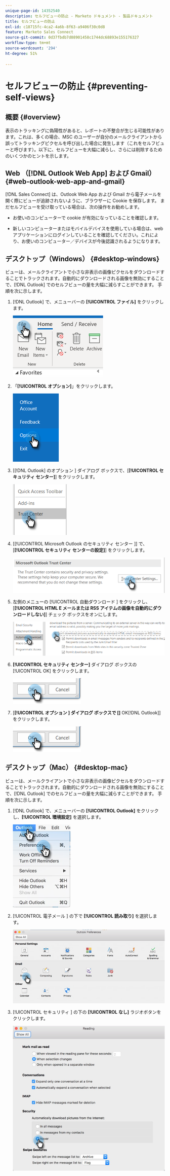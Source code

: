 ```yaml
---
unique-page-id: 14352540
description: セルフビューの防止 - Marketo ドキュメント - 製品ドキュメント
title: セルフビューの防止
exl-id: c18715fc-4ca2-4a6b-8f63-a9406f30c0d8
feature: Marketo Sales Connect
source-git-commit: 0d37fbdb7d08901458c1744dc68893e155176327
workflow-type: tm+mt
source-wordcount: '294'
ht-degree: 51%

---
```


# セルフビューの防止 {#preventing-self-views}

## 概要 {#overview}

表示のトラッキングに偽陽性があると、レポートの不整合が生じる可能性があります。これは、多くの場合、MSC のユーザーが自分のメールクライアントから誤ってトラッキングピクセルを呼び出した場合に発生します（これをセルフビューと呼びます）。以下に、セルフビューを大幅に減らし、さらには削除するためのいくつかのヒントを示します。

## Web （[!DNL Outlook Web App] および Gmail） {#web-outlook-web-app-and-gmail}

[!DNL Sales Connect] は、Outlook Web App および Gmail から電子メールを開く際にビューが追跡されないように、ブラウザーに Cookie を保存します。 まだセルフビューを受け取っている場合は、次の操作をお勧めします。

* お使いのコンピューターで cookie が有効になっていることを確認します。

* 新しいコンピューターまたはモバイルデバイスを使用している場合は、web アプリケーションにログインしていることを確認してください。これにより、お使いのコンピューター／デバイスが今後認識されるようになります。

## デスクトップ（Windows） {#desktop-windows}

ビューは、メールクライアントで小さな非表示の画像ピクセルをダウンロードすることでトラックされます。自動的にダウンロードされる画像を無効にすることで、[!DNL Outlook] でのセルフビューの量を大幅に減らすことができます。 手順を次に示します。

1. [!DNL Outlook] で、メニューバーの **[!UICONTROL ファイル]** をクリックします。

   ![](assets/win-1.png)

1. 「**[!UICONTROL オプション]**」をクリックします。

   ![](assets/win-2.png)

1. [[!DNL Outlook] のオプション ] ダイアログ ボックスで、[**[!UICONTROL セキュリティ センター]**] をクリックします。

   ![](assets/win-3.png)

1. [[!UICONTROL Microsoft Outlook のセキュリティ センター ]] で、[**[!UICONTROL セキュリティ センターの設定]**] をクリックします。

   ![](assets/win-4.png)

1. 左側のメニューの [!UICONTROL  自動ダウンロード ] をクリックし、[**[!UICONTROL HTML E メールまたは RSS アイテムの画像を自動的にダウンロードしない]**] チェック ボックスをオンにします。

   ![](assets/win-5.png)

1. **[!UICONTROL セキュリティ センター]** ダイアログ ボックスの [!UICONTROL OK] をクリックします。

   ![](assets/win-6.png)

1. [**[!UICONTROL オプション ] ダイアログ ボックスで []** OK[!DNL Outlook]] をクリックします。

   ![](assets/win-6.png)

## デスクトップ（Mac） {#desktop-mac}

ビューは、メールクライアントで小さな非表示の画像ピクセルをダウンロードすることでトラックされます。自動的にダウンロードされる画像を無効にすることで、[!DNL Outlook] でのセルフビューの量を大幅に減らすことができます。 手順を次に示します。

1. [!DNL Outlook] で、メニューバーの **[!UICONTROL Outlook]** をクリックし、**[!UICONTROL 環境設定]** を選択します。

   ![](assets/mac-1.png)

1. [!UICONTROL  電子メール ] の下で **[!UICONTROL 読み取り]** を選択します。

   ![](assets/mac-2.png)

1. [!UICONTROL  セキュリティ ] の下の **[!UICONTROL なし]** ラジオボタンをクリックします。

   ![](assets/mac-3.png)
